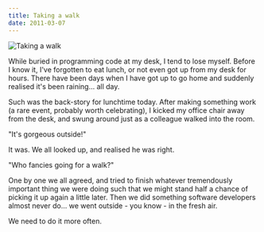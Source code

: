 ```yaml
---
title: Taking a walk
date: 2011-03-07
---
```


![Taking a walk](https://source.unsplash.com/cckf4TsHAuw/1600x900)

While buried in programming code at my desk, I tend to lose myself. Before I know it, I've forgotten to eat lunch, or not even got up from my desk for hours. There have been days when I have got up to go home and suddenly realised it's been raining... all day.

Such was the back-story for lunchtime today. After making something work (a rare event, probably worth celebrating), I kicked my office chair away from the desk, and swung around just as a colleague walked into the room.

"It's gorgeous outside!"

It was. We all looked up, and realised he was right.

"Who fancies going for a walk?"

One by one we all agreed, and tried to finish whatever tremendously important thing we were doing such that we might stand half a chance of picking it up again a little later. Then we did something software developers almost never do... we went outside - you know - in the fresh air.

We need to do it more often.